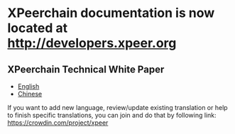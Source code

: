 # XPeerchain documentation is now located at http://developers.xpeer.org

## XPeerchain Technical White Paper

- [English](TechnicalWhitePaper.md)
- [Chinese](zh-CN/TechnicalWhitePaper.md)

If you want to add new language, review/update existing translation or help to finish specific translations, you can join and do that by following link:
https://crowdin.com/project/xpeer
